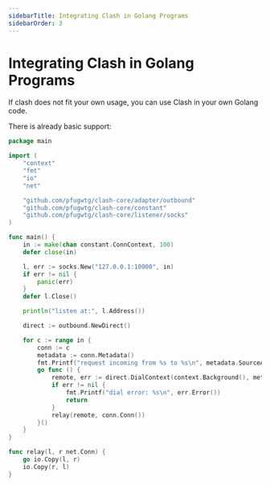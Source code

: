 ```yaml
---
sidebarTitle: Integrating Clash in Golang Programs
sidebarOrder: 3
---
```


# Integrating Clash in Golang Programs

If clash does not fit your own usage, you can use Clash in your own Golang code.

There is already basic support:

```go
package main

import (
	"context"
	"fmt"
	"io"
	"net"

	"github.com/pfugwtg/clash-core/adapter/outbound"
	"github.com/pfugwtg/clash-core/constant"
	"github.com/pfugwtg/clash-core/listener/socks"
)

func main() {
	in := make(chan constant.ConnContext, 100)
	defer close(in)

	l, err := socks.New("127.0.0.1:10000", in)
	if err != nil {
		panic(err)
	}
	defer l.Close()

	println("listen at:", l.Address())

	direct := outbound.NewDirect()

	for c := range in {
		conn := c
		metadata := conn.Metadata()
		fmt.Printf("request incoming from %s to %s\n", metadata.SourceAddress(), metadata.RemoteAddress())
		go func () {
			remote, err := direct.DialContext(context.Background(), metadata)
			if err != nil {
				fmt.Printf("dial error: %s\n", err.Error())
				return
			}
			relay(remote, conn.Conn())
		}()
	}
}

func relay(l, r net.Conn) {
	go io.Copy(l, r)
	io.Copy(r, l)
}
```

